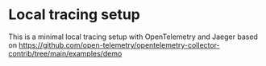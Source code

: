 # Local tracing setup

This is a minimal local tracing setup with OpenTelemetry and Jaeger based on https://github.com/open-telemetry/opentelemetry-collector-contrib/tree/main/examples/demo
